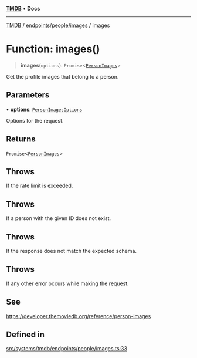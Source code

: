 [**TMDB**](../../../../README.md) • **Docs**

***

[TMDB](../../../../README.md) / [endpoints/people/images](../README.md) / images

# Function: images()

> **images**(`options`): `Promise`\<[`PersonImages`](../../../../structs/Schemas/type-aliases/PersonImages.md)\>

Get the profile images that belong to a person.

## Parameters

• **options**: [`PersonImagesOptions`](../type-aliases/PersonImagesOptions.md)

Options for the request.

## Returns

`Promise`\<[`PersonImages`](../../../../structs/Schemas/type-aliases/PersonImages.md)\>

## Throws

If the rate limit is exceeded.

## Throws

If a person with the given ID does not exist.

## Throws

If the response does not match the expected schema.

## Throws

If any other error occurs while making the request.

## See

https://developer.themoviedb.org/reference/person-images

## Defined in

[src/systems/tmdb/endpoints/people/images.ts:33](https://github.com/Norviah/media-hub/blob/b0accce5c447ccf1a18696f3cb0baef1f5bd16be/src/systems/tmdb/endpoints/people/images.ts#L33)
